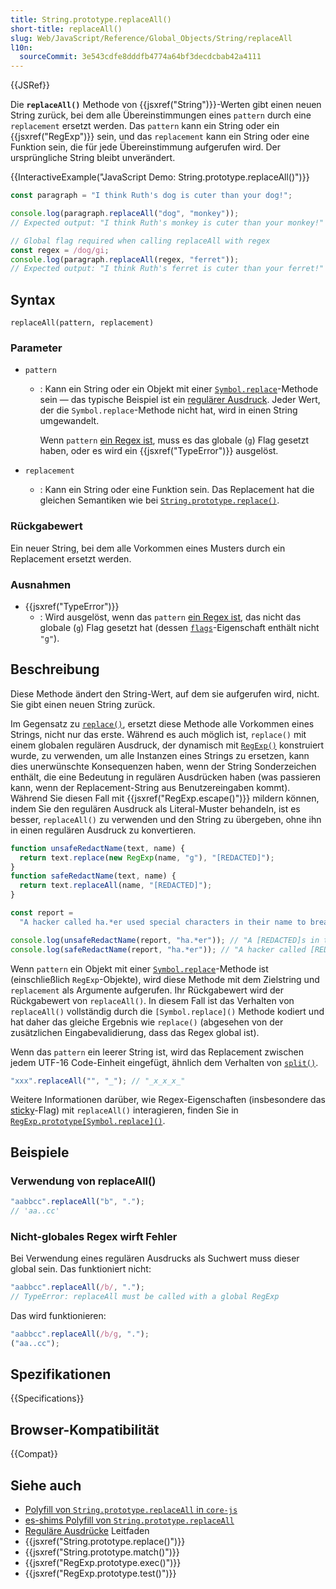 ```yaml
---
title: String.prototype.replaceAll()
short-title: replaceAll()
slug: Web/JavaScript/Reference/Global_Objects/String/replaceAll
l10n:
  sourceCommit: 3e543cdfe8dddfb4774a64bf3decdcbab42a4111
---
```


{{JSRef}}

Die **`replaceAll()`** Methode von {{jsxref("String")}}-Werten gibt einen neuen String zurück, bei dem alle Übereinstimmungen eines `pattern` durch eine `replacement` ersetzt werden. Das `pattern` kann ein String oder ein {{jsxref("RegExp")}} sein, und das `replacement` kann ein String oder eine Funktion sein, die für jede Übereinstimmung aufgerufen wird. Der ursprüngliche String bleibt unverändert.

{{InteractiveExample("JavaScript Demo: String.prototype.replaceAll()")}}

```js interactive-example
const paragraph = "I think Ruth's dog is cuter than your dog!";

console.log(paragraph.replaceAll("dog", "monkey"));
// Expected output: "I think Ruth's monkey is cuter than your monkey!"

// Global flag required when calling replaceAll with regex
const regex = /dog/gi;
console.log(paragraph.replaceAll(regex, "ferret"));
// Expected output: "I think Ruth's ferret is cuter than your ferret!"
```

## Syntax

```js-nolint
replaceAll(pattern, replacement)
```

### Parameter

- `pattern`

  - : Kann ein String oder ein Objekt mit einer [`Symbol.replace`](/de/docs/Web/JavaScript/Reference/Global_Objects/Symbol/replace)-Methode sein — das typische Beispiel ist ein [regulärer Ausdruck](/de/docs/Web/JavaScript/Reference/Global_Objects/RegExp). Jeder Wert, der die `Symbol.replace`-Methode nicht hat, wird in einen String umgewandelt.

    Wenn `pattern` [ein Regex ist](/de/docs/Web/JavaScript/Reference/Global_Objects/RegExp#special_handling_for_regexes), muss es das globale (`g`) Flag gesetzt haben, oder es wird ein {{jsxref("TypeError")}} ausgelöst.

- `replacement`
  - : Kann ein String oder eine Funktion sein. Das Replacement hat die gleichen Semantiken wie bei [`String.prototype.replace()`](/de/docs/Web/JavaScript/Reference/Global_Objects/String/replace).

### Rückgabewert

Ein neuer String, bei dem alle Vorkommen eines Musters durch ein Replacement ersetzt werden.

### Ausnahmen

- {{jsxref("TypeError")}}
  - : Wird ausgelöst, wenn das `pattern` [ein Regex ist](/de/docs/Web/JavaScript/Reference/Global_Objects/RegExp#special_handling_for_regexes), das nicht das globale (`g`) Flag gesetzt hat (dessen [`flags`](/de/docs/Web/JavaScript/Reference/Global_Objects/RegExp/flags)-Eigenschaft enthält nicht `"g"`).

## Beschreibung

Diese Methode ändert den String-Wert, auf dem sie aufgerufen wird, nicht. Sie gibt einen neuen String zurück.

Im Gegensatz zu [`replace()`](/de/docs/Web/JavaScript/Reference/Global_Objects/String/replace), ersetzt diese Methode alle Vorkommen eines Strings, nicht nur das erste. Während es auch möglich ist, `replace()` mit einem globalen regulären Ausdruck, der dynamisch mit [`RegExp()`](/de/docs/Web/JavaScript/Reference/Global_Objects/RegExp/RegExp) konstruiert wurde, zu verwenden, um alle Instanzen eines Strings zu ersetzen, kann dies unerwünschte Konsequenzen haben, wenn der String Sonderzeichen enthält, die eine Bedeutung in regulären Ausdrücken haben (was passieren kann, wenn der Replacement-String aus Benutzereingaben kommt). Während Sie diesen Fall mit {{jsxref("RegExp.escape()")}} mildern können, indem Sie den regulären Ausdruck als Literal-Muster behandeln, ist es besser, `replaceAll()` zu verwenden und den String zu übergeben, ohne ihn in einen regulären Ausdruck zu konvertieren.

```js
function unsafeRedactName(text, name) {
  return text.replace(new RegExp(name, "g"), "[REDACTED]");
}
function safeRedactName(text, name) {
  return text.replaceAll(name, "[REDACTED]");
}

const report =
  "A hacker called ha.*er used special characters in their name to breach the system.";

console.log(unsafeRedactName(report, "ha.*er")); // "A [REDACTED]s in their name to breach the system."
console.log(safeRedactName(report, "ha.*er")); // "A hacker called [REDACTED] used special characters in their name to breach the system."
```

Wenn `pattern` ein Objekt mit einer [`Symbol.replace`](/de/docs/Web/JavaScript/Reference/Global_Objects/Symbol/replace)-Methode ist (einschließlich `RegExp`-Objekte), wird diese Methode mit dem Zielstring und `replacement` als Argumente aufgerufen. Ihr Rückgabewert wird der Rückgabewert von `replaceAll()`. In diesem Fall ist das Verhalten von `replaceAll()` vollständig durch die `[Symbol.replace]()` Methode kodiert und hat daher das gleiche Ergebnis wie `replace()` (abgesehen von der zusätzlichen Eingabevalidierung, dass das Regex global ist).

Wenn das `pattern` ein leerer String ist, wird das Replacement zwischen jedem UTF-16 Code-Einheit eingefügt, ähnlich dem Verhalten von [`split()`](/de/docs/Web/JavaScript/Reference/Global_Objects/String/split).

```js
"xxx".replaceAll("", "_"); // "_x_x_x_"
```

Weitere Informationen darüber, wie Regex-Eigenschaften (insbesondere das [sticky](/de/docs/Web/JavaScript/Reference/Global_Objects/RegExp/sticky)-Flag) mit `replaceAll()` interagieren, finden Sie in [`RegExp.prototype[Symbol.replace]()`](/de/docs/Web/JavaScript/Reference/Global_Objects/RegExp/Symbol.replace).

## Beispiele

### Verwendung von replaceAll()

```js
"aabbcc".replaceAll("b", ".");
// 'aa..cc'
```

### Nicht-globales Regex wirft Fehler

Bei Verwendung eines regulären Ausdrucks als Suchwert muss dieser global sein. Das funktioniert nicht:

```js example-bad
"aabbcc".replaceAll(/b/, ".");
// TypeError: replaceAll must be called with a global RegExp
```

Das wird funktionieren:

```js example-good
"aabbcc".replaceAll(/b/g, ".");
("aa..cc");
```

## Spezifikationen

{{Specifications}}

## Browser-Kompatibilität

{{Compat}}

## Siehe auch

- [Polyfill von `String.prototype.replaceAll` in `core-js`](https://github.com/zloirock/core-js#ecmascript-string-and-regexp)
- [es-shims Polyfill von `String.prototype.replaceAll`](https://www.npmjs.com/package/string.prototype.replaceall)
- [Reguläre Ausdrücke](/de/docs/Web/JavaScript/Guide/Regular_expressions) Leitfaden
- {{jsxref("String.prototype.replace()")}}
- {{jsxref("String.prototype.match()")}}
- {{jsxref("RegExp.prototype.exec()")}}
- {{jsxref("RegExp.prototype.test()")}}
